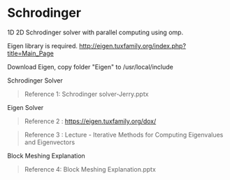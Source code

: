 # Schrodinger
1D 2D Schrodinger solver with parallel computing using omp.

Eigen library is required.
http://eigen.tuxfamily.org/index.php?title=Main_Page

Download Eigen, copy folder "Eigen" to /usr/local/include  

Schrodinger Solver
>Reference 1: Schrodinger solver-Jerry.pptx

Eigen Solver
>Reference 2 : https://eigen.tuxfamily.org/dox/ 

>Reference 3 : Lecture - Iterative Methods for Computing Eigenvalues and Eigenvectors

Block Meshing Explanation
>Reference 4: Block Meshing Explanation.pptx
